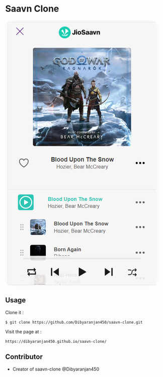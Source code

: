 # Saavn Clone

![Screenshot Img](./Screenshot.png)

## Usage

Clone it :

```
$ git clone https://github.com/Dibyaranjan450/saavn-clone.git
```

Visit the page at : 

```
https://dibyaranjan450.github.io/saavn-clone/
```

## Contributor

- Creator of saavn-clone @Dibyaranjan450
